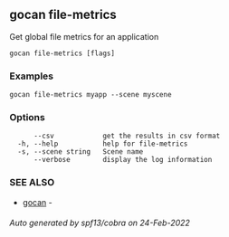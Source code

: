 ## gocan file-metrics

Get global file metrics for an application

```
gocan file-metrics [flags]
```

### Examples

```
gocan file-metrics myapp --scene myscene
```

### Options

```
      --csv            get the results in csv format
  -h, --help           help for file-metrics
  -s, --scene string   Scene name
      --verbose        display the log information
```

### SEE ALSO

* [gocan](gocan.md)	 - 

###### Auto generated by spf13/cobra on 24-Feb-2022
